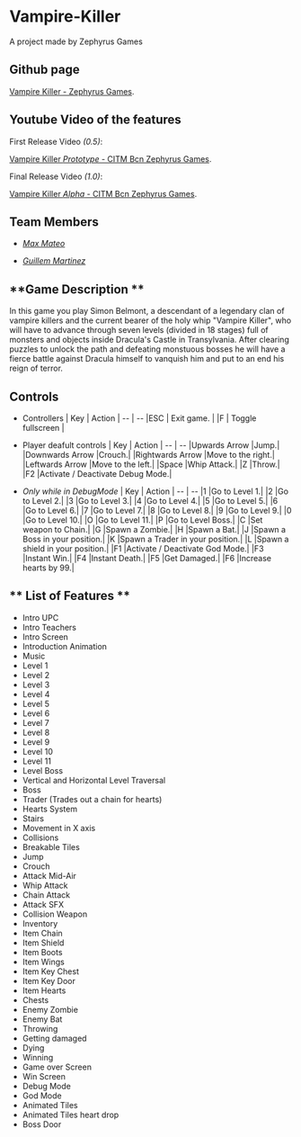 # **Vampire-Killer**
A project made by Zephyrus Games

## **Github page**

[Vampire Killer - Zephyrus Games](https://github.com/M4xp0w3rg4m3s/Vampire-Killer).

## **Youtube Video of the features**

First Release Video *(0.5)*:

[Vampire Killer *Prototype* - CITM Bcn Zephyrus Games]((https://www.youtube.com/watch?v=6NMuUqSo27c)).

Final Release Video *(1.0)*:

[Vampire Killer *Alpha* - CITM Bcn Zephyrus Games]().

## **Team Members**

* *[Max Mateo](https://github.com/M4xp0w3rg4m3s)*

* *[Guillem Martinez](https://github.com/GuillemDev)*

## **Game Description **

In this game you play Simon Belmont,
a descendant of a legendary clan of 
vampire killers and the current bearer 
of the holy whip "Vampire Killer", 
who will have to advance through seven levels 
(divided in 18 stages) full of monsters and
objects inside Dracula's Castle in Transylvania.
After clearing puzzles to unlock the path and
defeating monstuous bosses he will have a 
fierce battle against Dracula himself to 
vanquish him and put to an end his reign 
of terror.

## **Controls**

* Controllers
| Key | Action |
-- | --
|ESC | Exit game. |
|F | Toggle fullscreen |

* Player deafult controls
| Key | Action |
-- | --
|Upwards Arrow |Jump.|
|Downwards Arrow |Crouch.|
|Rightwards Arrow |Move to the right.|
|Leftwards Arrow |Move to the left.|
|Space |Whip Attack.|
|Z |Throw.|
|F2 |Activate / Deactivate Debug Mode.|

* *Only while in DebugMode*
| Key | Action |
-- | --
|1 |Go to Level 1.|
|2 |Go to Level 2.|
|3 |Go to Level 3.|
|4 |Go to Level 4.|
|5 |Go to Level 5.|
|6 |Go to Level 6.|
|7 |Go to Level 7.|
|8 |Go to Level 8.|
|9 |Go to Level 9.|
|0 |Go to Level 10.|
|O |Go to Level 11.|
|P |Go to Level Boss.|
|C |Set weapon to Chain.|
|G |Spawn a Zombie.|
|H |Spawn a Bat.|
|J |Spawn a Boss in your position.|
|K |Spawn a Trader in your position.|
|L |Spawn a shield in your position.|
|F1 |Activate / Deactivate God Mode.|
|F3 |Instant Win.|
|F4 |Instant Death.|
|F5 |Get Damaged.|
|F6 |Increase hearts by 99.|

## ** List of Features **

* Intro UPC
* Intro Teachers
* Intro Screen
* Introduction Animation
* Music
* Level 1
* Level 2
* Level 3
* Level 4
* Level 5
* Level 6
* Level 7
* Level 8
* Level 9
* Level 10
* Level 11
* Level Boss
* Vertical and Horizontal Level Traversal
* Boss
* Trader (Trades out a chain for hearts)
* Hearts System
* Stairs
* Movement in X axis
* Collisions
* Breakable Tiles
* Jump
* Crouch
* Attack Mid-Air
* Whip Attack
* Chain Attack
* Attack SFX
* Collision Weapon
* Inventory
* Item Chain
* Item Shield
* Item Boots
* Item Wings
* Item Key Chest
* Item Key Door
* Item Hearts
* Chests
* Enemy Zombie
* Enemy Bat
* Throwing
* Getting damaged
* Dying
* Winning
* Game over Screen
* Win Screen
* Debug Mode
* God Mode
* Animated Tiles
* Animated Tiles heart drop
* Boss Door